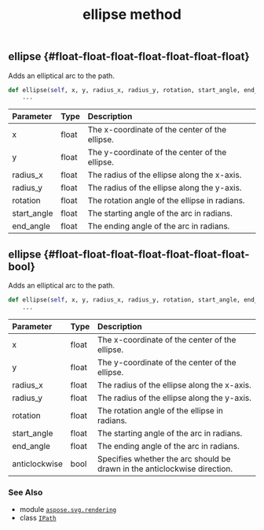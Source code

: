 ﻿---
title: ellipse method
second_title: Aspose.SVG for Python via .NET API References
description: 
type: docs
weight: 80
url: /python-net/aspose.svg.rendering/ipath/ellipse/
is_root: false
---

## ellipse {#float-float-float-float-float-float-float}

Adds an elliptical arc to the path.



```python
def ellipse(self, x, y, radius_x, radius_y, rotation, start_angle, end_angle):
    ...
```


| Parameter | Type | Description |
| :- | :- | :- |
| x | float | The x-coordinate of the center of the ellipse. |
| y | float | The y-coordinate of the center of the ellipse. |
| radius_x | float | The radius of the ellipse along the x-axis. |
| radius_y | float | The radius of the ellipse along the y-axis. |
| rotation | float | The rotation angle of the ellipse in radians. |
| start_angle | float | The starting angle of the arc in radians. |
| end_angle | float | The ending angle of the arc in radians. |


## ellipse {#float-float-float-float-float-float-float-bool}

Adds an elliptical arc to the path.



```python
def ellipse(self, x, y, radius_x, radius_y, rotation, start_angle, end_angle, anticlockwise):
    ...
```


| Parameter | Type | Description |
| :- | :- | :- |
| x | float | The x-coordinate of the center of the ellipse. |
| y | float | The y-coordinate of the center of the ellipse. |
| radius_x | float | The radius of the ellipse along the x-axis. |
| radius_y | float | The radius of the ellipse along the y-axis. |
| rotation | float | The rotation angle of the ellipse in radians. |
| start_angle | float | The starting angle of the arc in radians. |
| end_angle | float | The ending angle of the arc in radians. |
| anticlockwise | bool | Specifies whether the arc should be drawn in the anticlockwise direction. |



### See Also
* module [`aspose.svg.rendering`](../../)
* class [`IPath`](/svg/python-net/aspose.svg.rendering/ipath)
